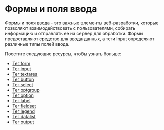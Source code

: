 # Формы и поля ввода

Формы и поля ввода - это важные элементы веб-разработки, которые позволяют взаимодействовать с пользователями, собирать информацию и отправлять ее на сервер для обработки. Формы предоставляют средство для ввода данных, а теги Input определяют различные типы полей ввода.

Посетите следующие ресурсы, чтобы узнать больше:
- [Тег form](Tag%20<form>/README.md)
- [Тег input](Tag%20<input>/README.md)
- [Тег textarea](Tag%20<textarea>/README.md)
- [Тег button](Tag%20<button>/README.md)
- [Тег select](Tag%20<select>/README.md)
- [Тег optgroup](Tag%20<optgroup>/README.md)
- [Тег option](Tag%20<option>/README.md)
- [Тег label](Tag%20<label>/README.md)
- [Тег fieldset](Tag%20<fieldset>/README.md)
- [Тег legend](Tag%20<legend>/README.md)
- [Тег datalist](Tag%20<datalist>/README.md)
- [Тег output](Tag%20<output>/README.md)